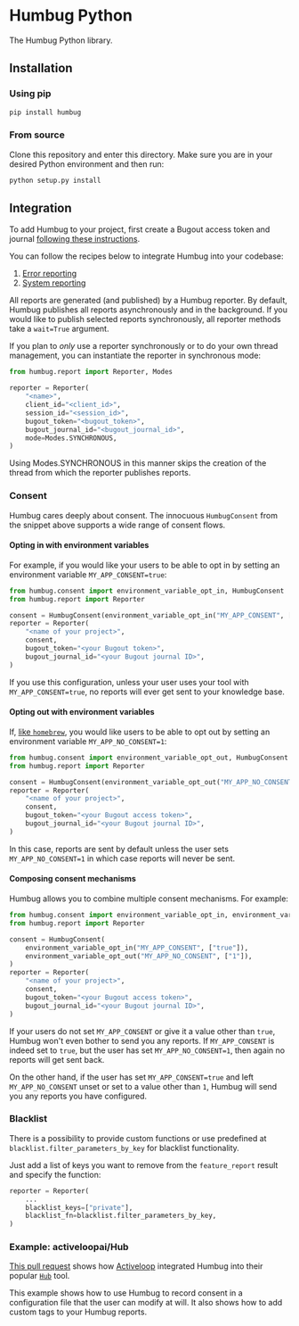 # Humbug Python

The Humbug Python library.

## Installation

### Using pip

```bash
pip install humbug
```

### From source

Clone this repository and enter this directory. Make sure you are in your desired Python environment
and then run:

```bash
python setup.py install
```

## Integration

To add Humbug to your project, first create a Bugout access token and journal [following these
instructions](../README.md#trying-it-out).

You can follow the recipes below to integrate Humbug into your codebase:

1. [Error reporting](./recipes/error_reporting.py)
1. [System reporting](./recipes/system_reporting.py)

All reports are generated (and published) by a Humbug reporter. By default, Humbug publishes all
reports asynchronously and in the background. If you would like to publish selected reports
synchronously, all reporter methods take a `wait=True` argument.

If you plan to _only_ use a reporter synchronously or to do your own thread management, you can
instantiate the reporter in synchronous mode:

```python
from humbug.report import Reporter, Modes

reporter = Reporter(
    "<name>",
    client_id="<client_id>",
    session_id="<session_id>",
    bugout_token="<bugout_token>",
    bugout_journal_id="<bugout_journal_id>",
    mode=Modes.SYNCHRONOUS,
)
```

Using Modes.SYNCHRONOUS in this manner skips the creation of the thread from which the reporter
publishes reports.

### Consent

Humbug cares deeply about consent. The innocuous `HumbugConsent` from the snippet above supports
a wide range of consent flows.

#### Opting in with environment variables

For example, if you would like your users to be able to opt in by setting an environment variable
`MY_APP_CONSENT=true`:

```python
from humbug.consent import environment_variable_opt_in, HumbugConsent
from humbug.report import Reporter

consent = HumbugConsent(environment_variable_opt_in("MY_APP_CONSENT", ["true"]))
reporter = Reporter(
    "<name of your project>",
    consent,
    bugout_token="<your Bugout token>",
    bugout_journal_id="<your Bugout journal ID>",
)
```

If you use this configuration, unless your user uses your tool with `MY_APP_CONSENT=true`, no
reports will ever get sent to your knowledge base.

#### Opting out with environment variables

If, [like `homebrew`](https://docs.brew.sh/Analytics#opting-out), you would like users to be able to
opt out by setting an environment variable `MY_APP_NO_CONSENT=1`:

```python
from humbug.consent import environment_variable_opt_out, HumbugConsent
from humbug.report import Reporter

consent = HumbugConsent(environment_variable_opt_out("MY_APP_NO_CONSENT", ["1"]))
reporter = Reporter(
    "<name of your project>",
    consent,
    bugout_token="<your Bugout access token>",
    bugout_journal_id="<your Bugout journal ID>",
)
```

In this case, reports are sent by default unless the user sets `MY_APP_NO_CONSENT=1` in which
case reports will never be sent.

#### Composing consent mechanisms

Humbug allows you to combine multiple consent mechanisms. For example:

```python
from humbug.consent import environment_variable_opt_in, environment_variable_opt_out, HumbugConsent
from humbug.report import Reporter

consent = HumbugConsent(
    environment_variable_opt_in("MY_APP_CONSENT", ["true"]),
    environment_variable_opt_out("MY_APP_NO_CONSENT", ["1"]),
)
reporter = Reporter(
    "<name of your project>",
    consent,
    bugout_token="<your Bugout access token>",
    bugout_journal_id="<your Bugout journal ID>",
)
```

If your users do not set `MY_APP_CONSENT` or give it a value other than `true`, Humbug won't even
bother to send you any reports. If `MY_APP_CONSENT` is indeed set to `true`, but the user has
set `MY_APP_NO_CONSENT=1`, then again no reports will get sent back.

On the other hand, if the user has set `MY_APP_CONSENT=true` and left `MY_APP_NO_CONSENT` unset or
set to a value other than `1`, Humbug will send you any reports you have configured.

### Blacklist

There is a possibility to provide custom functions or use predefined at `blacklist.filter_parameters_by_key` for blacklist functionality.

Just add a list of keys you want to remove from the `feature_report` result and specify the function:

```python
reporter = Reporter(
    ...
    blacklist_keys=["private"],
    blacklist_fn=blacklist.filter_parameters_by_key,
)
```

### Example: activeloopai/Hub

[This pull request](https://github.com/activeloopai/Hub/pull/624) shows how
[Activeloop](https://www.activeloop.ai/) integrated Humbug into their popular
[`Hub`](https://github.com/activeloopai/Hub) tool.

This example shows how to use Humbug to record consent in a configuration file that the user
can modify at will. It also shows how to add custom tags to your Humbug reports.
